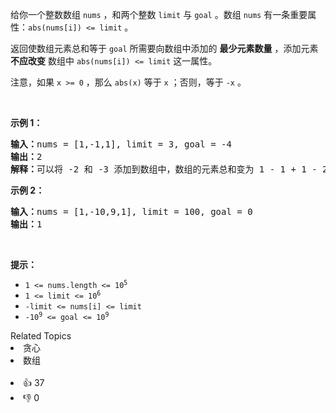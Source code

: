 <p>给你一个整数数组 <code>nums</code> ，和两个整数 <code>limit</code> 与 <code>goal</code> 。数组 <code>nums</code> 有一条重要属性：<code>abs(nums[i]) &lt;= limit</code> 。</p>

<p>返回使数组元素总和等于 <code>goal</code> 所需要向数组中添加的 <strong>最少元素数量</strong> ，添加元素 <strong>不应改变</strong> 数组中 <code>abs(nums[i]) &lt;= limit</code> 这一属性。</p>

<p>注意，如果 <code>x &gt;= 0</code> ，那么 <code>abs(x)</code> 等于 <code>x</code> ；否则，等于 <code>-x</code> 。</p>

<p>&nbsp;</p>

<p><strong>示例 1：</strong></p>

<pre>
<strong>输入：</strong>nums = [1,-1,1], limit = 3, goal = -4
<strong>输出：</strong>2
<strong>解释：</strong>可以将 -2 和 -3 添加到数组中，数组的元素总和变为 1 - 1 + 1 - 2 - 3 = -4 。
</pre>

<p><strong>示例 2：</strong></p>

<pre>
<strong>输入：</strong>nums = [1,-10,9,1], limit = 100, goal = 0
<strong>输出：</strong>1
</pre>

<p>&nbsp;</p>

<p><strong>提示：</strong></p>

<ul> 
 <li><code>1 &lt;= nums.length &lt;= 10<sup>5</sup></code></li> 
 <li><code>1 &lt;= limit &lt;= 10<sup>6</sup></code></li> 
 <li><code>-limit &lt;= nums[i] &lt;= limit</code></li> 
 <li><code>-10<sup>9</sup> &lt;= goal &lt;= 10<sup>9</sup></code></li> 
</ul>

<div><div>Related Topics</div><div><li>贪心</li><li>数组</li></div></div><br><div><li>👍 37</li><li>👎 0</li></div>